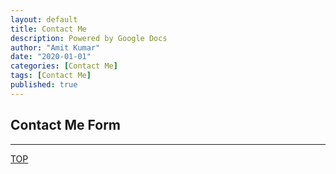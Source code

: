 ```yaml
---
layout: default
title: Contact Me
description: Powered by Google Docs
author: "Amit Kumar"
date: "2020-01-01"
categories: [Contact Me]
tags: [Contact Me]
published: true
---
```


## Contact Me Form

---

[TOP](#contents)
